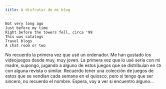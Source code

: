 ```yaml
---
title: A disfrutar de mi blog
---
```

```
Not very long ago
Just before my time
Right before the towers fell, circa '99  
This was catalogs  
Travel blogs  
A chat room or two
```

No recuerdo la primera vez que usé un ordenador. Me han gustado los videojuegos desde muy, muy joven. La primera vez que lo usé sería con mi madre, supongo, jugando a alguno de estos juegos que se distribuían en `CD` con alguna revista o similar. Recuerdo tener una colección de juegos de estos que se vendían cada semana en el quiosco, pero si tengo que ser sincero, no recuerdo el nombre. Espera, voy a ver si encuentro alguno...


